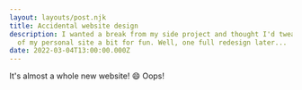 ```yaml
---
layout: layouts/post.njk
title: Accidental website design
description: I wanted a break from my side project and thought I'd tweak the CSS
  of my personal site a bit for fun. Well, one full redesign later...
date: 2022-03-04T13:00:00.000Z
---
```

It's almost a whole new website! 😄 Oops!
